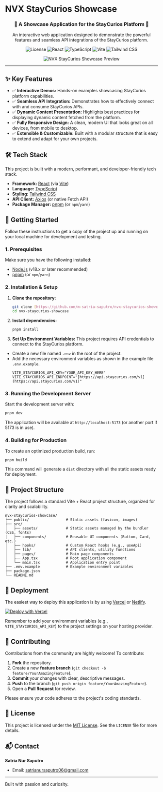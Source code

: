 # NVX StayCurios Showcase


<h3 align="center">🚀 A Showcase Application for the StayCurios Platform 🚀</h3>

<p align="center">
  An interactive web application designed to demonstrate the powerful features and seamless API integrations of the StayCurios platform.
</p>

<p align="center">
  <!-- Badges/Shields -->
  <img src="https://img.shields.io/badge/license-MIT-green.svg" alt="License">
  <img src="https://img.shields.io/badge/React-18-blue?logo=react" alt="React">
  <img src="https://img.shields.io/badge/TypeScript-5.x-blue?logo=typescript" alt="TypeScript">
  <img src="https://img.shields.io/badge/Vite-5.x-purple?logo=vite" alt="Vite">
  <img src="https://img.shields.io/badge/Tailwind_CSS-3.x-38B2AC?logo=tailwind-css" alt="Tailwind CSS">
</p>

<!-- Replace with a screenshot or GIF of your application -->
<p align="center">
  <img src="https://raw.githubusercontent.com/m-satria-saputro/nvx-staycurios-showcase/main/public/showcase.png" alt="NVX StayCurios Showcase Preview">
</p>

---

## ✨ Key Features

-   ✅ **Interactive Demos:** Hands-on examples showcasing StayCurios platform capabilities.
-   ✅ **Seamless API Integration:** Demonstrates how to effectively connect with and consume StayCurios APIs.
-   ✅ **Dynamic Content Presentation:** Highlights best practices for displaying dynamic content fetched from the platform.
-   ✅ **Fully Responsive Design:** A clean, modern UI that looks great on all devices, from mobile to desktop.
-   ✅ **Extensible & Customizable:** Built with a modular structure that is easy to extend and adapt for your own projects.

## 🛠️ Tech Stack

This project is built with a modern, performant, and developer-friendly tech stack.

-   **Framework:** [React](https://react.dev/) (via [Vite](https://vitejs.dev/))
-   **Language:** [TypeScript](https://www.typescriptlang.org/)
-   **Styling:** [Tailwind CSS](https://tailwindcss.com/)
-   **API Client:** [Axios](https://axios-http.com/) (or native Fetch API)
-   **Package Manager:** [pnpm](https://pnpm.io/) (or `npm`/`yarn`)

## 🚀 Getting Started

Follow these instructions to get a copy of the project up and running on your local machine for development and testing.

### 1. Prerequisites

Make sure you have the following installed:
-   [Node.js](https://nodejs.org/en/) (v18.x or later recommended)
-   [pnpm](https://pnpm.io/installation) (or `npm`/`yarn`)

### 2. Installation & Setup

1.  **Clone the repository:**
    ```bash
    git clone [https://github.com/m-satria-saputro/nvx-staycurios-showcase.git](https://github.com/m-satria-saputro/nvx-staycurios-showcase.git)
    cd nvx-staycurios-showcase
    ```

2.  **Install dependencies:**
    ```bash
    pnpm install
    ```

3.  **Set Up Environment Variables:**
    This project requires API credentials to connect to the StayCurios platform.

   -   Create a new file named `.env` in the root of the project.
   -   Add the necessary environment variables as shown in the example file `.env.example`.
       ```env
       VITE_STAYCURIOS_API_KEY="YOUR_API_KEY_HERE"
       VITE_STAYCURIOS_API_ENDPOINT="[https://api.staycurios.com/v1](https://api.staycurios.com/v1)"
       ```

### 3. Running the Development Server

Start the development server with:

```bash
pnpm dev
```

The application will be available at `http://localhost:5173` (or another port if 5173 is in use).

### 4. Building for Production

To create an optimized production build, run:

```bash
pnpm build
```

This command will generate a `dist` directory with all the static assets ready for deployment.

## 📂 Project Structure

The project follows a standard Vite + React project structure, organized for clarity and scalability.

```
nvx-staycurios-showcase/
├── public/                 # Static assets (favicon, images)
├── src/
│   ├── assets/             # Static assets managed by the bundler (CSS, fonts)
│   ├── components/         # Reusable UI components (Button, Card, etc.)
│   ├── hooks/              # Custom React hooks (e.g., useApi)
│   ├── lib/                # API clients, utility functions
│   ├── pages/              # Main page components
│   ├── App.tsx             # Root application component
│   └── main.tsx            # Application entry point
├── .env.example            # Example environment variables
├── package.json
└── README.md
```

## 🚢 Deployment

The easiest way to deploy this application is by using [Vercel](https://vercel.com/) or [Netlify](https://www.netlify.com/).

[![Deploy with Vercel](https://vercel.com/button)](https://vercel.com/)

Remember to add your environment variables (e.g., `VITE_STAYCURIOS_API_KEY`) to the project settings on your hosting provider.

## 🤝 Contributing

Contributions from the community are highly welcome! To contribute:

1.  **Fork** the repository.
2.  Create a new **feature branch** (`git checkout -b feature/YourAmazingFeature`).
3.  **Commit** your changes with clear, descriptive messages.
4.  **Push** to the branch (`git push origin feature/YourAmazingFeature`).
5.  Open a **Pull Request** for review.

Please ensure your code adheres to the project's coding standards.

## 📄 License

This project is licensed under the [MIT License](https://opensource.org/license/mit). See the `LICENSE` file for more details.

## 📬 Contact

**Satria Nur Saputro**

-   Email: [satrianursaputro06@gmail.com](mailto:satrianursaputro06@gmail.com)

---

Built with passion and curiosity.
